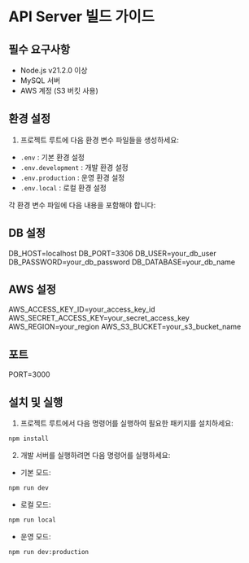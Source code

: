 # API Server 빌드 가이드

## 필수 요구사항

- Node.js v21.2.0 이상
- MySQL 서버
- AWS 계정 (S3 버킷 사용)

## 환경 설정

1. 프로젝트 루트에 다음 환경 변수 파일들을 생성하세요:

- `.env` : 기본 환경 설정
- `.env.development` : 개발 환경 설정
- `.env.production` : 운영 환경 설정
- `.env.local` : 로컬 환경 설정

각 환경 변수 파일에 다음 내용을 포함해야 합니다:

## DB 설정

DB_HOST=localhost
DB_PORT=3306
DB_USER=your_db_user
DB_PASSWORD=your_db_password
DB_DATABASE=your_db_name

## AWS 설정

AWS_ACCESS_KEY_ID=your_access_key_id
AWS_SECRET_ACCESS_KEY=your_secret_access_key
AWS_REGION=your_region
AWS_S3_BUCKET=your_s3_bucket_name

## 포트

PORT=3000

## 설치 및 실행

1. 프로젝트 루트에서 다음 명령어를 실행하여 필요한 패키지를 설치하세요:

```bash
npm install
```

2. 개발 서버를 실행하려면 다음 명령어를 실행하세요:

- 기본 모드:

```bash
npm run dev
```

- 로컬 모드:

```bash
npm run local
```

- 운영 모드:

```bash
npm run dev:production
```
